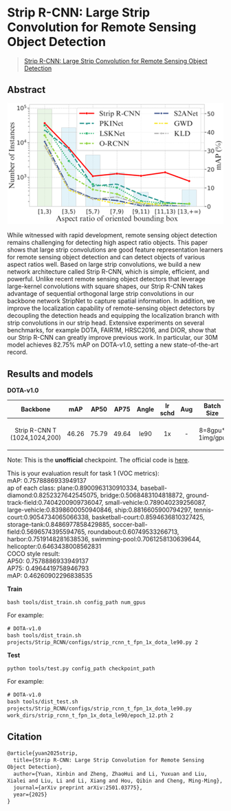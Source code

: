 # Strip R-CNN: Large Strip Convolution for Remote Sensing Object Detection

> [Strip R-CNN: Large Strip Convolution for Remote Sensing Object Detection](https://arxiv.org/abs/2501.03775)

<!-- [ALGORITHM] -->

## Abstract

<div align=center>
<img src="https://github.com/HVision-NKU/Strip-R-CNN/raw/main/DotaStatis.png" width="800"/>
</div>

While witnessed with rapid development, remote sensing object detection remains challenging for detecting high aspect ratio objects. This paper shows that large strip convolutions are good feature representation learners for remote sensing object detection and can detect objects of various aspect ratios well. Based on large strip convolutions, we build a new network architecture called Strip R-CNN, which is simple, efficient, and powerful. Unlike recent remote sensing object detectors that leverage large-kernel convolutions with square shapes, our Strip R-CNN takes advantage of sequential orthogonal large strip convolutions in our backbone network StripNet to capture spatial information. In addition, we improve the localization capability of remote-sensing object detectors by decoupling the detection heads and equipping the localization branch with strip convolutions in our strip head. Extensive experiments on several benchmarks, for example DOTA, FAIR1M, HRSC2016, and DIOR, show that our Strip R-CNN can greatly improve previous work. In particular, our 30M model achieves 82.75% mAP on DOTA-v1.0, setting a new state-of-the-art record.

## Results and models


**DOTA-v1.0**

|         Backbone         |  mAP  | AP50 | AP75 | Angle | lr schd |  Aug | Batch Size |                                                    Configs                                                     |                                                                                                                                                                              Download                                                                                                                                                                              |
| :----------------------: | :---: | :---: | :-----: | :------: | :------------: | :-: | :--------: | :------------------------------------------------------------------------------------------------------------: | :----------------------------------------------------------------------------------------------------------------------------------------------------------------------------------------------------------------------------------------------------------------------------------------------------------------------------------------------------------------: |
| Strip R-CNN T <br> (1024,1024,200) | 46.26 | 75.79  |  49.64  |   le90   |  1x  |  -  | 8=8gpu*<br>1img/gpu      | [strip_rcnn_t_fpn_1x_dota_le90.py](./configs/strip_rcnn_t_fpn_1x_dota_le90.py) | [last epoch](https://www.modelscope.cn/models/wokaikaixinxin/ai4rs/resolve/master/StripRCNN/strip_rcnn_t_fpn_1x_dota_le90/epoch_12.pth) \| [log](https://www.modelscope.cn/models/wokaikaixinxin/ai4rs/resolve/master/StripRCNN/strip_rcnn_t_fpn_1x_dota_le90/20250716_111957/20250716_111957.log) \| [all epoch](https://www.modelscope.cn/models/wokaikaixinxin/ai4rs/files) \| [result](https://www.modelscope.cn/models/wokaikaixinxin/ai4rs/resolve/master/StripRCNN/strip_rcnn_t_fpn_1x_dota_le90/Task1.zip)|

Note: This is the **unofficial** checkpoint. The official code is [here](https://github.com/HVision-NKU/Strip-R-CNN).

This is your evaluation result for task 1 (VOC metrics):  
mAP: 0.7578886933949137  
ap of each class: plane:0.8900963130910334, baseball-diamond:0.8252327642545075, bridge:0.5068483104818872, ground-track-field:0.7404200909736047, small-vehicle:0.789040239256087, large-vehicle:0.8398600050940846, ship:0.8816605900794297, tennis-court:0.9054734065066338, basketball-court:0.8594636810327425, storage-tank:0.8486977858429885, soccer-ball-field:0.5696574395594765, roundabout:0.60749533266713, harbor:0.7519148281638536, swimming-pool:0.7061258130639644, helicopter:0.6463438008562831  
COCO style result:  
AP50: 0.7578886933949137  
AP75: 0.4964419758946793  
mAP: 0.46260902296838535  

**Train**

```
bash tools/dist_train.sh config_path num_gpus
``` 

For example:

```
# DOTA-v1.0
bash tools/dist_train.sh projects/Strip_RCNN/configs/strip_rcnn_t_fpn_1x_dota_le90.py 2
```

**Test**
```
python tools/test.py config_path checkpoint_path
```  

For example:

```
# DOTA-v1.0
bash tools/dist_test.sh projects/Strip_RCNN/configs/strip_rcnn_t_fpn_1x_dota_le90.py work_dirs/strip_rcnn_t_fpn_1x_dota_le90/epoch_12.pth 2
```

## Citation

```
@article{yuan2025strip,
  title={Strip R-CNN: Large Strip Convolution for Remote Sensing Object Detection},
  author={Yuan, Xinbin and Zheng, ZhaoHui and Li, Yuxuan and Liu, Xialei and Liu, Li and Li, Xiang and Hou, Qibin and Cheng, Ming-Ming},
  journal={arXiv preprint arXiv:2501.03775},
  year={2025}
}
```
